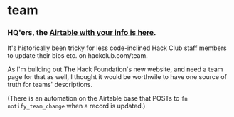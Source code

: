 # team
### HQ'ers, the [Airtable with your info is here](https://airtable.com/invite/l?inviteId=invgnVcC5Hrs5O9VZ&inviteToken=0341506c21006470a934631546c84dcbe42ac52d3093b7f4b4ca51eaef654a82&utm_medium=email&utm_source=product_team&utm_content=transactional-alerts).
It's historically been tricky for less code-inclined Hack Club staff members to update their bios etc. on hackclub.com/team.

As I'm building out The Hack Foundation's new website, and need a team page for that as well, I thought it would be worthwile to have one source of truth for teams' descriptions.

(There is an automation on the Airtable base that POSTs to `fn notify_team_change` when a record is updated.)
